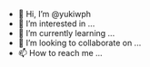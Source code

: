 - 👋 Hi, I’m @yukiwph
- 👀 I’m interested in ...
- 🌱 I’m currently learning ...
- 💞️ I’m looking to collaborate on ...
- 📫 How to reach me ...

<!---
yukiwph/yukiwph is a ✨ special ✨ repository because its `README.md` (this file) appears on your GitHub profile.
You can click the Preview link to take a look at your changes.
--->
